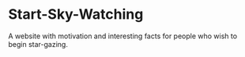 # Start-Sky-Watching
A website with motivation and interesting facts for people who wish to begin star-gazing. 
